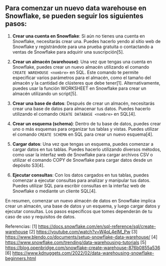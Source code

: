## Para comenzar un nuevo data warehouse en Snowflake, se pueden seguir los siguientes pasos: 

1. **Crear una cuenta en Snowflake**: Si aún no tienes una cuenta en Snowflake, necesitarás crear una. Puedes hacerlo yendo al sitio web de Snowflake y registrándote para una prueba gratuita o contactando a ventas de Snowflake para adquirir una suscripción[5].

2. **Crear un almacén (warehouse)**: Una vez que tengas una cuenta en Snowflake, puedes crear un nuevo almacén utilizando el comando `CREATE WAREHOUSE <nombre>` en SQL. Este comando te permite especificar varios parámetros para el almacén, como el tamaño del almacén y la cantidad de clústeres que debe tener[1]. Alternativamente, puedes usar la función WORKSHEET en Snowflake para crear un almacén utilizando un script[5].

3. **Crear una base de datos**: Después de crear un almacén, necesitarás crear una base de datos para almacenar tus datos. Puedes hacerlo utilizando el comando `CREATE DATABASE <nombre>` en SQL[4].

4. **Crear un esquema (schema)**: Dentro de tu base de datos, puedes crear uno o más esquemas para organizar tus tablas y vistas. Puedes utilizar el comando `CREATE SCHEMA` en SQL para crear un nuevo esquema[4].

5. **Cargar datos**: Una vez que tengas un esquema, puedes comenzar a cargar datos en tus tablas. Puedes hacerlo utilizando diversos métodos, como usar la interfaz web de Snowflake para cargar archivos CSV o utilizar el comando COPY de Snowflake para cargar datos desde un depósito S3[4].

6. **Ejecutar consultas**: Con los datos cargados en tus tablas, puedes comenzar a ejecutar consultas para analizar y manipular tus datos. Puedes utilizar SQL para escribir consultas en la interfaz web de Snowflake o mediante un cliente SQL[4].

En resumen, comenzar un nuevo almacén de datos en Snowflake implica crear un almacén, una base de datos y un esquema, y luego cargar datos y ejecutar consultas. 
Los pasos específicos que tomes dependerán de tu caso de uso y requisitos de datos.

Referencias:
[1] https://docs.snowflake.com/en/sql-reference/sql/create-warehouse
[2] https://youtube.com/watch?v=W4qL4eIM_Pw
[3] https://www.blendo.co/documents/setup-snowflake-data-warehouse/
[4] https://www.snowflake.com/trending/data-warehousing-tutorials
[5] https://blog.openbridge.com/snowflake-create-warehouse-876b0855a536
[6] https://www.kdnuggets.com/2022/02/data-warehousing-snowflake-beginners.html
